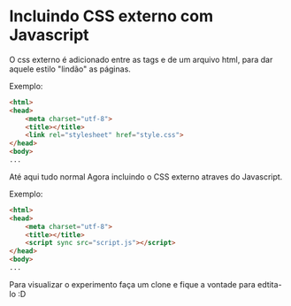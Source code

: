 # Incluindo CSS externo com Javascript
O css externo é adicionado entre as tags <head> e </heade> de um arquivo html, para dar aquele estilo "lindão" as páginas.

Exemplo:

```html
<html>
<head>
	<meta charset="utf-8">
	<title></title>
	<link rel="stylesheet" href="style.css">
</head>
<body>
...
```

Até aqui tudo normal
Agora incluindo o CSS externo atraves do Javascript.

Exemplo:
```html
<html>
<head>
	<meta charset="utf-8">
	<title></title>
	<script sync src="script.js"></script>
</head>
<body>
...
```
Para visualizar o experimento faça um  clone e fique a vontade para edtita-lo :D
